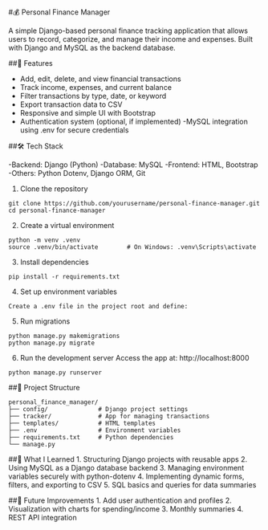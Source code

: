 #💰 Personal Finance Manager

A simple Django-based personal finance tracking application that allows users to record, categorize, and manage their income and expenses. Built with Django and MySQL as the backend database.

##📌 Features

- Add, edit, delete, and view financial transactions
- Track income, expenses, and current balance
- Filter transactions by type, date, or keyword
- Export transaction data to CSV
- Responsive and simple UI with Bootstrap
- Authentication system (optional, if implemented)
-MySQL integration using .env for secure credentials

##🛠️ Tech Stack

-Backend: Django (Python)
-Database: MySQL
-Frontend: HTML, Bootstrap
-Others: Python Dotenv, Django ORM, Git

  1. Clone the repository
   
    
    git clone https://github.com/yourusername/personal-finance-manager.git
    cd personal-finance-manager
    
  2. Create a virtual environment

    
    python -m venv .venv
    source .venv/bin/activate        # On Windows: .venv\Scripts\activate
    
     
  3. Install dependencies

    
    pip install -r requirements.txt
    

  4. Set up environment variables

    
    Create a .env file in the project root and define:
    
  5. Run migrations

    
    python manage.py makemigrations
    python manage.py migrate
    
  6. Run the development server
    Access the app at: http://localhost:8000

    
    python manage.py runserver
    


##📁 Project Structure

    
    personal_finance_manager/
    ├── config/              # Django project settings
    ├── tracker/             # App for managing transactions
    ├── templates/           # HTML templates
    ├── .env                 # Environment variables
    ├── requirements.txt     # Python dependencies
    └── manage.py
    

##🧠 What I Learned
    1. Structuring Django projects with reusable apps
    2. Using MySQL as a Django database backend
    3. Managing environment variables securely with python-dotenv
    4. Implementing dynamic forms, filters, and exporting to CSV
    5. SQL basics and queries for data summaries

##📌 Future Improvements
    1. Add user authentication and profiles
    2. Visualization with charts for spending/income
    3. Monthly summaries
    4. REST API integration









   
